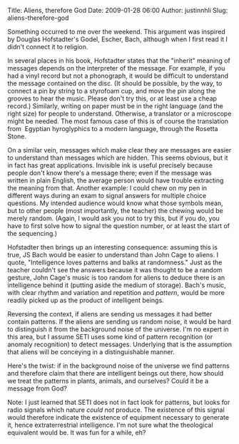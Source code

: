 Title: Aliens, therefore God
Date: 2009-01-28 06:00
Author: justinnhli
Slug: aliens-therefore-god

Something occurred to me over the weekend. This argument was inspired by
Douglas Hofstadter's Godel, Escher, Bach, although when I first read it
I didn't connect it to religion.

In several places in his book, Hofstadter states that the "inherit"
meaning of messages depends on the interpreter of the message. For
example, if you had a vinyl record but not a phonograph, it would be
difficult to understand the message contained on the disc. (It should be
possible, by the way, to connect a pin by string to a styrofoam cup, and
move the pin along the grooves to hear the music. Please don't try this,
or at least use a cheap record.) Similarly, writing on paper must be in
the right language (and the right size) for people to understand.
Otherwise, a translator or a microscope might be needed. The most famous
case of this is of course the translation from  Egyptian hyroglyphics to
a modern language, through the Rosetta Stone.

On a similar vein, messages which make clear they are messages are
easier to understand than messages which are hidden. This seems obvious,
but it in fact has great applications. Invisible ink is useful precisely
because people don't know there's a message there; even if the message
was written in plain English, the average person would have trouble
extracting the meaning from that. Another example: I could chew on my
pen in different ways during an exam to signal answers for multiple
choice questions. My intended audience would know what those symbols
mean, but to other people (most importantly, the teacher) the chewing
would be merely random. (Again, I would ask you not to try this, but if
you do, you have to first solve how to signal the question number, or at
least the start of the sequencing.)

Hofstadter then brings up an interesting consequence: assuming this is
true, JS Bach would be easier to understand than John Cage to aliens. I
quote, "Intelligence loves patterns and balks at randomness." Just as
the teacher couldn't see the answers because it was thought to be a
random gesture, John Cage's music is too random for aliens to deduce
there is an intelligence behind it (putting aside the medium of
storage). Bach's music, with clear rhythm and variation and repetition
and *pattern*, would be more readily picked up as the product of
intelligent beings.

Reversing the context, if aliens are sending us messages it had better
contain patterns. If the aliens are sending us random noise, it would be
hard to distinguish it from the background noise of the universe. I'm no
expert in this area, but I assume SETI uses some kind of pattern
recognition (or anomaly recognition) to detect messages. Underlying that
is the assumption that aliens will be conceying in a distinguishable
manner.

Here's the twist: if in the background noise of the universe we find
patterns and therefore claim that there are intelligent beings out
there, how should we treat the patterns in plants, animals, and
ourselves? Could it be a message from God?

Note: I just learned that SETI does not in fact look for patterns, but
looks for radio signals which nature *could not* produce. The existence
of this signal would therefore indicate the existence of equipment
necessary to generate it, hence extraterrestrial intelligence. I'm not
sure what the theological equivalent would be. It was fun for a while,
eh?

